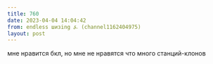 ```yaml
---
title: 760
date: 2023-04-04 14:04:42
from: endless шизing ⍼ (channel1162404975)
layout: post
---
```


мне нравится бкл, но мне не нравятся что много станций-клонов

